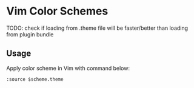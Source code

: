 # Vim Color Schemes

TODO: check if loading from .theme file will be faster/better than loading from plugin bundle

## Usage
Apply color scheme in Vim with command below:
```vim
:source $scheme.theme
```
